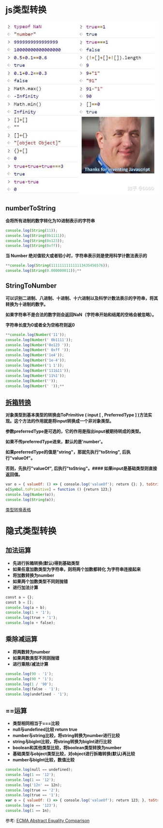 # js类型转换

![type](../img/type.jpg)

## **numberToString**

**会将所有进制的数字转化为10进制表示的字符串**

```jsx
console.log(String(11));
console.log(String(0b1111));
console.log(String(0o123));
console.log(String(0xff));
```

**当 Number 绝对值较大或者较小时，字符串表示则是使用科学计数法表示的**

```jsx
**console.log(String(111111111111113435456576));
console.log(String(0.000000011));**
```

## **StringToNumber**

**可以识别二进制、八进制、十进制、十六进制以及科学计数法表示的字符串，将其转换为十进制的数字。**

**如果字符串不是合法的数字则会返回NaN（字符串开始和结尾的空格会被忽略）。**

**字符串长度为0或者全为空格符则返0**

```jsx
**console.log(Number('11'));
console.log(Number(' 0b1111'));
console.log(Number('0o123 '));
console.log(Number(' 0xff '));
console.log(Number('1e4'));
console.log(Number('1e-4'));
console.log(Number('1 1'));
console.log(Number('111&11'));
console.log(Number('11%1'));
console.log(Number(''));
console.log(Number(' '));**
```

## **[拆箱转换](https://www.ecma-international.org/ecma-262/#sec-toprimitive)**

**对象类型到基本类型的转换由ToPrimitive ( input [ , PreferredType ] )方法实现。这个方法的作用就是将input转换成一个非对象类型。**

**参数preferredType是可选的，它的作用是指出input被期待转成的类型。**

**如果不传preferredType进来，默认的是'number'。**

**如果preferredType的值是"string"，那就先执行"toString", 后执行"valueOf"。**

**否则，先执行"valueOf", 后执行"toString"。#### 如果input是基础类型则直接返回值。**

```js
var o = { valueOf: () => { console.log('valueOf'); return {}; }, toString: () => { console.log('toString'); return {}; },};
o[Symbol.toPrimitive] = function () {return 123;}
console.log(Number(o));
console.log(String(o));
```

[类型转换表格](https://www.notion.so/fe75648f1bf647538a4fb4c1b5258a1b)

# **隐式类型转换**

## **加法运算**

- **先进行拆箱转换(默认)得到基础类型**
- **如果任意加数类型为字符串，则将两个加数都转化 为字符串连接起来**
- **将加数转换为number**
- **如果两个加数类型不同则抛错**
- **进行加法计算**

```js
const a = {};
const b = [];
console.log(a + b);
console.log(1 + '1');
console.log(true + '1');
console.log(o + false);
```

## **乘除减运算**

- **将两数转为number**
- **如果两数类型不同则抛错**
- **进行乘除/减法计算**

```jsx
console.log(90 - '1');
console.log(90 * '1');
console.log(1 / '90');
console.log(false - '1');
console.log(undefined - '1');
```

## **==运算**

- **类型相同相当于===比较**
- **null与undefined比较 return true**
- **number与string比较，将string转换为number进行比较**
- **string与bigInt比较，将string转换为bigInt进行比较**
- **boolean和其他类型比较，将boolean类型转换为number**
- **基础类型与object类型比较，对object进行拆箱转换(默认)再比较**
- **number与bigInt比较，数值比较**

```jsx
console.log(null == undefined);
console.log(1 == '12');
console.log(1 == '12');
console.log('12n' == 12n);
console.log(true == '2');
console.log(true == '1');
var o = { valueOf: () => { console.log('valueOf'); return 123; }, toString: () => { console.log('toString'); return {}; },};
console.log(o == '123');
console.log(1 == 1n);
```

 参考: [ECMA Abstract Equality Comparison](https://www.ecma-international.org/ecma-262/#sec-abstract-equality-comparison)